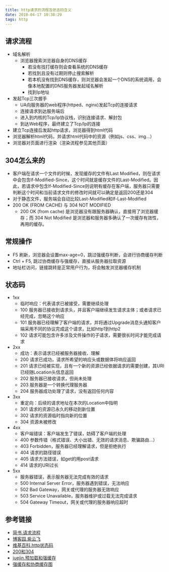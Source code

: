 ```yaml
---
title: http请求的流程及状态码含义
date: 2018-04-17 10:38:29
tags: http
---
```


## 请求流程
- 域名解析
    - 浏览器搜索浏览器自身的DNS缓存
        - 若没有找打缓存则会查看系统的DNS缓存
        - 若找到且没有过期则停止搜索解析
        - 若本机没有找到DNS缓存，则浏览器会发起一个DNS的系统调用，会像本地配置的DNS服务器发起域名解析
        - 找到Ip地址
- 发起Tcp三次握手
    - UA向服务器的web程序(httped、nginx)发起Tcp的连接请求
    - 连接请求到达服务端后
    - 进入到内核的Tcp/Ip协议栈，识别连接请求、解封包
    - 到达Web程序，最终建立了Tcp/Ip的连接
- 建立Tcp连接后发起http请求，浏览器得到html代码
- 浏览器解析html代码，并请求html代码中的资源（例如js、css、img...）
- 浏览器对页面进行渲染（渲染流程参见其他页面）

## 304怎么来的
- 客户端在请求一个文件的时候，发现缓存的文件有Last Modified，则在请求中会包含If-Modified-Since，这个时间就是缓存文件的Last-Modified。因此，若请求中包含If-Modified-Since则说明有缓存在客户端，服务器只需要判断这个时间和当前请求文件的修改时间就可以确定是返回200还是304
- 对于静态文件，服务端会自动比较Last-Modified和If-Last-Modified
- 200 OK (FROM CACHE) 与 304 NOT MODIFIED
    - 200 OK (from cache)  是浏览器没有跟服务器确认，直接用了浏览器缓存；而 304 Not Modified 是浏览器和服务器多确认了一次缓存有效性，再用的缓存。

## 常规操作
- F5 刷新，浏览器会设置max-age=0，跳过强缓存判断，会进行协商缓存判断
- Ctrl + F5, 跳过协商缓存与强缓存，直接从服务器拉取资源
- 地址栏访问，链接跳转是正常用户行为，将会触发浏览器缓存机制

## 状态码
- 1xx 
    - 临时响应：代表请求已被接受，需要继续处理
    - 100 服务器已接收到请求头，并且客户端继续发生请求主体；或者请求已经完成，忽略这个响应
    - 101 服务器已经理解了客户端的请求，并将通过Upgrade消息头通知客户端采用不同的协议完成这个请求，比如http1到http2
    - 102 请求可能包含许多涉及文件操作的子请求，需要很长时间才能完成请求
- 2xx 
    - 成功：表示请求已经被服务器接收、理解
    - 200 请求已成功，请求所希望的响应头或数据体将响应返回
    - 201 请求已经被实现，且有一个新的资源已经依据请求的需要创建，其URI已经随Location头信息返回
    - 202 服务器已接收请求，但尚未处理
    - 203 服务器是一个转换代理服务器
    - 204 服务器成功处理了请求，没有返回任何内容
- 3xx
    - 重定向：后续的请求地址在本次的Location中指明
    - 301 请求的资源已永久的移动到新位置
    - 302 请求的资源临时指向新的位置
    - 304 资源未被修改
- 4xx
    - 客户端错误：客户端发生了错误，妨碍了客户端的处理
    - 400 参数传错（格式错误、大小出错、无效的请求消息、欺骗路由...） 
    - 403 Forbidden，服务器已经理解请求，但是拒绝执行
    - 404 请求的路径错误
    - 405 请求方法错误，如get的用post请求
    - 414 请求的URI过长
- 5xx
    - 服务器错误，表示服务器无法完成有效的请求
    - 500 Internal Server Error，服务器遇到错误，无法响应
    - 502 Bad Gateway，网关或代理的服务器无效响应
    - 503 Service Unavailable，服务器维护或过载无法完成请求
    - 504 Gateway Timeout，网关或代理的服务器响应超时

## 参考链接
- [简书.请求流程](https://www.jianshu.com/p/fbe0e9fa45a6)
- [博客园.紫云飞](http://www.cnblogs.com/ziyunfei/archive/2012/11/16/2772729.htm)
- [维基百科.http状态码](https://zh.wikipedia.org/wiki/HTTP%E7%8A%B6%E6%80%81%E7%A0%81)
- [200和304](https://div.io/topic/854)
- [juejin.预加载和强缓存](https://juejin.im/post/5b17e7f5e51d4506af2e8e42)
- [强缓存和协商缓存图](https://user-gold-cdn.xitu.io/2018/6/7/163d60a0d0e7bf24?imageView2/0/w/1280/h/960/format/webp/ignore-error/1)